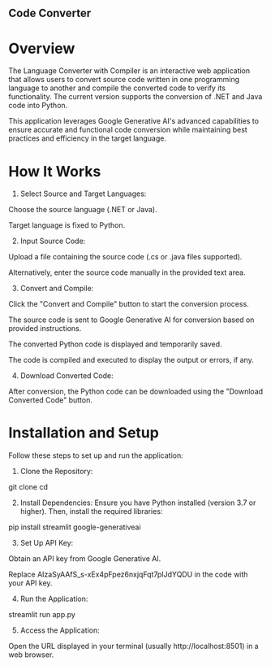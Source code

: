 ## Code Converter

# Overview

The Language Converter with Compiler is an interactive web application that allows users to convert source code written in one programming language to another and compile the converted code to verify its functionality. The current version supports the conversion of .NET and Java code into Python.

This application leverages Google Generative AI's advanced capabilities to ensure accurate and functional code conversion while maintaining best practices and efficiency in the target language.


# How It Works

1. Select Source and Target Languages:

Choose the source language (.NET or Java).

Target language is fixed to Python.

2. Input Source Code:

Upload a file containing the source code (.cs or .java files supported).

Alternatively, enter the source code manually in the provided text area.

3. Convert and Compile:

Click the "Convert and Compile" button to start the conversion process.

The source code is sent to Google Generative AI for conversion based on provided instructions.

The converted Python code is displayed and temporarily saved.

The code is compiled and executed to display the output or errors, if any.

4. Download Converted Code:

After conversion, the Python code can be downloaded using the "Download Converted Code" button.

# Installation and Setup

Follow these steps to set up and run the application:

1. Clone the Repository:

git clone <repository-url>
cd <repository-folder>

2. Install Dependencies:
Ensure you have Python installed (version 3.7 or higher). Then, install the required libraries:

pip install streamlit google-generativeai

3. Set Up API Key:

Obtain an API key from Google Generative AI.

Replace AIzaSyAAfS_s-xEx4pFpez6nxjqFqt7pIJdYQDU in the code with your API key.

4. Run the Application:

streamlit run app.py

5. Access the Application:

Open the URL displayed in your terminal (usually http://localhost:8501) in a web browser.
